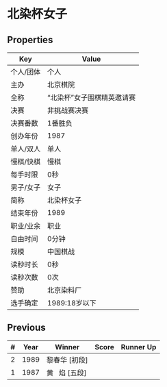 # 北染杯女子

## Properties

| Key | Value |
| --- | ----- |
| 个人/团体 | 个人 |
| 主办 | 北京棋院 |
| 全称 | “北染杯”女子围棋精英邀请赛 |
| 决赛 | 非挑战赛决赛 |
| 决赛番数 | 1番胜负 |
| 创办年份 | 1987 |
| 单人/双人 | 单人 |
| 慢棋/快棋 | 慢棋 |
| 每手时限 | 0秒 |
| 男子/女子 | 女子 |
| 简称 | 北染杯女子 |
| 结束年份 | 1989 |
| 职业/业余 | 职业 |
| 自由时间 | 0分钟 |
| 规模 | 中国棋战 |
| 读秒时长 | 0秒 |
| 读秒次数 | 0次 |
| 赞助 | 北京染料厂 |
| 选手确定 | 1989:18岁以下 |

## Previous

| # | Year | Winner | Score | Runner Up |
| --- | --- | --- | --- | --- |
| 2 | 1989 | 黎春华 [初段] |  |  |
| 1 | 1987 | 黄   焰 [五段] |  |  |

